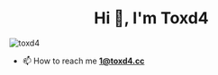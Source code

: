 <h1 align="center">Hi 👋, I'm Toxd4</h1>

<p align="left"> <img src="https://komarev.com/ghpvc/?username=toxd4&label=Profile%20views&color=0e75b6&style=flat" alt="toxd4" /> </p>

- 📫 How to reach me **1@toxd4.cc**



